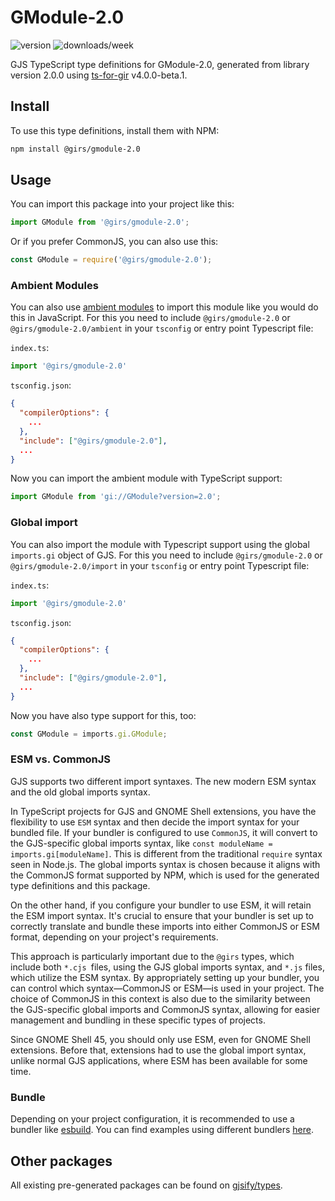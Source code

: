 
# GModule-2.0

![version](https://img.shields.io/npm/v/@girs/gmodule-2.0)
![downloads/week](https://img.shields.io/npm/dw/@girs/gmodule-2.0)


GJS TypeScript type definitions for GModule-2.0, generated from library version 2.0.0 using [ts-for-gir](https://github.com/gjsify/ts-for-gir) v4.0.0-beta.1.


## Install

To use this type definitions, install them with NPM:
```bash
npm install @girs/gmodule-2.0
```

## Usage

You can import this package into your project like this:
```ts
import GModule from '@girs/gmodule-2.0';
```

Or if you prefer CommonJS, you can also use this:
```ts
const GModule = require('@girs/gmodule-2.0');
```

### Ambient Modules

You can also use [ambient modules](https://github.com/gjsify/ts-for-gir/tree/main/packages/cli#ambient-modules) to import this module like you would do this in JavaScript.
For this you need to include `@girs/gmodule-2.0` or `@girs/gmodule-2.0/ambient` in your `tsconfig` or entry point Typescript file:

`index.ts`:
```ts
import '@girs/gmodule-2.0'
```

`tsconfig.json`:
```json
{
  "compilerOptions": {
    ...
  },
  "include": ["@girs/gmodule-2.0"],
  ...
}
```

Now you can import the ambient module with TypeScript support: 

```ts
import GModule from 'gi://GModule?version=2.0';
```

### Global import

You can also import the module with Typescript support using the global `imports.gi` object of GJS.
For this you need to include `@girs/gmodule-2.0` or `@girs/gmodule-2.0/import` in your `tsconfig` or entry point Typescript file:

`index.ts`:
```ts
import '@girs/gmodule-2.0'
```

`tsconfig.json`:
```json
{
  "compilerOptions": {
    ...
  },
  "include": ["@girs/gmodule-2.0"],
  ...
}
```

Now you have also type support for this, too:

```ts
const GModule = imports.gi.GModule;
```


### ESM vs. CommonJS

GJS supports two different import syntaxes. The new modern ESM syntax and the old global imports syntax.

In TypeScript projects for GJS and GNOME Shell extensions, you have the flexibility to use `ESM` syntax and then decide the import syntax for your bundled file. If your bundler is configured to use `CommonJS`, it will convert to the GJS-specific global imports syntax, like `const moduleName = imports.gi[moduleName]`. This is different from the traditional `require` syntax seen in Node.js. The global imports syntax is chosen because it aligns with the CommonJS format supported by NPM, which is used for the generated type definitions and this package.

On the other hand, if you configure your bundler to use ESM, it will retain the ESM import syntax. It's crucial to ensure that your bundler is set up to correctly translate and bundle these imports into either CommonJS or ESM format, depending on your project's requirements.

This approach is particularly important due to the `@girs` types, which include both `*.cjs `files, using the GJS global imports syntax, and `*.js` files, which utilize the ESM syntax. By appropriately setting up your bundler, you can control which syntax—CommonJS or ESM—is used in your project. The choice of CommonJS in this context is also due to the similarity between the GJS-specific global imports and CommonJS syntax, allowing for easier management and bundling in these specific types of projects.

Since GNOME Shell 45, you should only use ESM, even for GNOME Shell extensions. Before that, extensions had to use the global import syntax, unlike normal GJS applications, where ESM has been available for some time.

### Bundle

Depending on your project configuration, it is recommended to use a bundler like [esbuild](https://esbuild.github.io/). You can find examples using different bundlers [here](https://github.com/gjsify/ts-for-gir/tree/main/examples).

## Other packages

All existing pre-generated packages can be found on [gjsify/types](https://github.com/gjsify/types).

